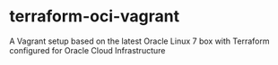 # terraform-oci-vagrant
A Vagrant setup based on the latest Oracle Linux 7 box with Terraform configured for Oracle Cloud Infrastructure
